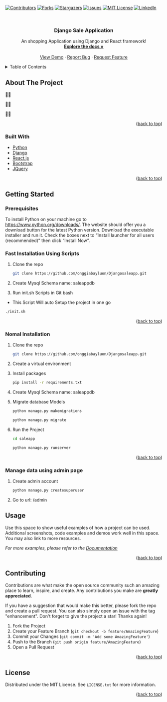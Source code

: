 <div id="top"></div>

<!-- PROJECT SHIELDS -->
<!--
*** I'm using markdown "reference style" links for readability.
*** Reference links are enclosed in brackets [ ] instead of parentheses ( ).
*** See the bottom of this document for the declaration of the reference variables
*** for contributors-url, forks-url, etc. This is an optional, concise syntax you may use.
*** https://www.markdownguide.org/basic-syntax/#reference-style-links
-->
[![Contributors][contributors-shield]][contributors-url]
[![Forks][forks-shield]][forks-url]
[![Stargazers][stars-shield]][stars-url]
[![Issues][issues-shield]][issues-url]
[![MIT License][license-shield]][license-url]
[![LinkedIn][linkedin-shield]][linkedin-url]



<!-- PROJECT LOGO -->
<br />
<div align="center">
  <h3 align="center">Django Sale Application</h3>

  <p align="center">
    An shopping Application using Django and React framework!
    <br />
    <a href="https://github.com/onggiabayluon/Djangosaleapp"><strong>Explore the docs »</strong></a>
    <br />
    <br />
    <a href="https://github.com/onggiabayluon/Djangosaleapp">View Demo</a>
    ·
    <a href="https://github.com/onggiabayluon/Djangosaleapp/issues">Report Bug</a>
    ·
    <a href="https://github.com/onggiabayluon/Djangosaleapp/issues">Request Feature</a>
  </p>
</div>



<!-- TABLE OF CONTENTS -->
<details>
  <summary>Table of Contents</summary>
  <ol>
    <li>
      <a href="#about-the-project">About The Project</a>
      <ul>
        <li><a href="#built-with">Built With</a></li>
      </ul>
    </li>
    <li>
      <a href="#getting-started">Getting Started</a>
      <ul>
        <li><a href="#prerequisites">Prerequisites</a></li>
        <li><a href="#installation">Installation</a></li>
      </ul>
    </li>
    <li><a href="#usage">Usage</a></li>
    <li><a href="#roadmap">Roadmap</a></li>
    <li><a href="#contributing">Contributing</a></li>
    <li><a href="#license">License</a></li>
    <li><a href="#contact">Contact</a></li>
    <li><a href="#acknowledgments">Acknowledgments</a></li>
  </ol>
</details>



<!-- ABOUT THE PROJECT -->
## About The Project

🐧🐧

🐧🐧

🐧🐧

<p align="right">(<a href="#top">back to top</a>)</p>



### Built With


* [Python](https://python.org/)
* [Django](https://www.djangoproject.com/)
* [React.js](https://reactjs.org/)
* [Bootstrap](https://getbootstrap.com)
* [JQuery](https://jquery.com)

<p align="right">(<a href="#top">back to top</a>)</p>



<!-- GETTING STARTED -->
## Getting Started


### Prerequisites

To install Python on your machine go to https://www.python.org/downloads/. The website should offer you a download button for the latest Python version. Download the executable installer and run it. Check the boxes next to “Install launcher for all users (recommended)” then click “Install Now”.

### Fast Installation Using Scripts

1. Clone the repo
   ```sh
   git clone https://github.com/onggiabayluon/Djangosaleapp.git
   ```

2. Create Mysql Schema name: saleappdb

3. Run init.sh Scripts in Git bash
  
  - This Script Will auto Setup the project in one go
   ```sh
   ./init.sh
   ```
   
   
<p align="right">(<a href="#top">back to top</a>)</p>

### Nomal Installation

1. Clone the repo
   ```sh
   git clone https://github.com/onggiabayluon/Djangosaleapp.git
   ```

2. Create a virtual environment

3. Install packages
   ```sh
   pip install -r requirements.txt
   ```
   
4. Create Mysql Schema name: saleappdb

5. Migrate database Models
   ```sh
   python manage.py makemigrations
   ```
   ```sh
   python manage.py migrate
   ```
   
6. Run the Project
   ```sh
   cd saleapp
   ```
   ```sh
   python manage.py runserver
   ```
   
   
<p align="right">(<a href="#top">back to top</a>)</p>

### Manage data using admin page

1. Create admin account
   ```sh
   python manage.py createsuperuser
   ```
2. Go to url: /admin


<!-- USAGE EXAMPLES -->
## Usage

Use this space to show useful examples of how a project can be used. Additional screenshots, code examples and demos work well in this space. You may also link to more resources.

_For more examples, please refer to the [Documentation](https://example.com)_

<p align="right">(<a href="#top">back to top</a>)</p>


<!-- CONTRIBUTING -->
## Contributing

Contributions are what make the open source community such an amazing place to learn, inspire, and create. Any contributions you make are **greatly appreciated**.

If you have a suggestion that would make this better, please fork the repo and create a pull request. You can also simply open an issue with the tag "enhancement".
Don't forget to give the project a star! Thanks again!

1. Fork the Project
2. Create your Feature Branch (`git checkout -b feature/AmazingFeature`)
3. Commit your Changes (`git commit -m 'Add some AmazingFeature'`)
4. Push to the Branch (`git push origin feature/AmazingFeature`)
5. Open a Pull Request

<p align="right">(<a href="#top">back to top</a>)</p>



<!-- LICENSE -->
## License

Distributed under the MIT License. See `LICENSE.txt` for more information.

<p align="right">(<a href="#top">back to top</a>)</p>


<!-- MARKDOWN LINKS & IMAGES -->
<!-- https://www.markdownguide.org/basic-syntax/#reference-style-links -->
[contributors-shield]: https://img.shields.io/github/contributors/onggiabayluon/Djangosaleapp.svg?style=for-the-badge
[contributors-url]: https://github.com/onggiabayluon/Djangosaleapp/graphs/contributors
[forks-shield]: https://img.shields.io/github/forks/onggiabayluon/Djangosaleapp.svg?style=for-the-badge
[forks-url]: https://github.com/onggiabayluon/Djangosaleapp/network/members
[stars-shield]: https://img.shields.io/github/stars/onggiabayluon/Djangosaleapp.svg?style=for-the-badge
[stars-url]: https://github.com/onggiabayluon/Djangosaleapp/stargazers
[issues-shield]: https://img.shields.io/github/issues/onggiabayluon/Djangosaleapp.svg?style=for-the-badge
[issues-url]: https://github.com/onggiabayluon/Djangosaleapp/issues
[license-shield]: https://img.shields.io/github/license/onggiabayluon/Djangosaleapp.svg?style=for-the-badge
[license-url]: https://github.com/onggiabayluon/Djangosaleapp/blob/master/LICENSE.txt
[linkedin-shield]: https://img.shields.io/badge/-LinkedIn-black.svg?style=for-the-badge&logo=linkedin&colorB=555
[linkedin-url]: https://linkedin.com/in/onggiabayluon
[product-screenshot]: images/screenshot.png
